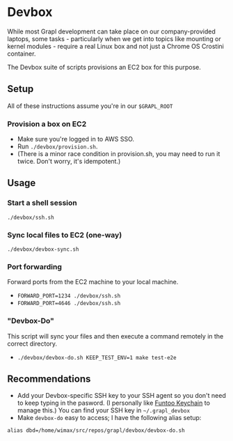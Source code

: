 # Devbox

While most Grapl development can take place on our company-provided laptops,
some tasks - particularly when we get into topics like mounting or kernel
modules - require a real Linux box and not just a Chrome OS Crostini container.

The Devbox suite of scripts provisions an EC2 box for this purpose.

## Setup

All of these instructions assume you're in our `$GRAPL_ROOT`

### Provision a box on EC2

- Make sure you're logged in to AWS SSO.
- Run `./devbox/provision.sh`.
- (There is a minor race condition in provision.sh, you may need to run it
  twice. Don't worry, it's idempotent.)

## Usage

### Start a shell session

`./devbox/ssh.sh`

### Sync local files to EC2 (one-way)

`./devbox/devbox-sync.sh`

### Port forwarding

Forward ports from the EC2 machine to your local machine.

- `FORWARD_PORT=1234 ./devbox/ssh.sh`
- `FORWARD_PORT=4646 ./devbox/ssh.sh`

### "Devbox-Do"

This script will sync your files and then execute a command remotely in the
correct directory.

- `./devbox/devbox-do.sh KEEP_TEST_ENV=1 make test-e2e`

## Recommendations

- Add your Devbox-specific SSH key to your SSH agent so you don't need to keep
  typing in the pasword. (I personally like
  [Funtoo Keychain](https://www.funtoo.org/Funtoo:Keychain) to manage this.) You
  can find your SSH key in `~/.grapl_devbox`
- Make `devbox-do` easy to access; I have the following alias setup:

```
alias dbd=/home/wimax/src/repos/grapl/devbox/devbox-do.sh
```
